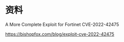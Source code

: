 # 资料

A More Complete Exploit for Fortinet CVE-2022-42475

https://bishopfox.com/blog/exploit-cve-2022-42475